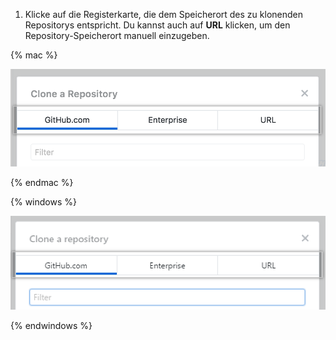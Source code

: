 1. Klicke auf die Registerkarte, die dem Speicherort des zu klonenden Repositorys entspricht. Du kannst auch auf **URL** klicken, um den Repository-Speicherort manuell einzugeben.

  {% mac %}

  ![Standort-Registerkarten im Menü „Clone a repository“ (Repository klonen)](/assets/images/help/desktop/choose-repository-location-mac.png)

  {% endmac %}

  {% windows %}

  ![Standort-Registerkarten im Menü „Clone a repository“ (Repository klonen)](/assets/images/help/desktop/choose-repository-location-win.png)

  {% endwindows %}
